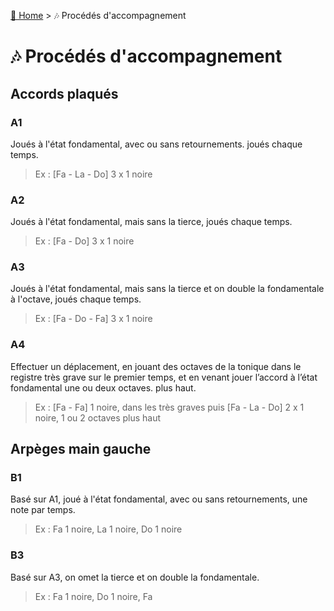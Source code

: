 [🏡 Home](index.md) > 🎶 Procédés d'accompagnement

# 🎶 Procédés d'accompagnement

## Accords plaqués

### A1
Joués à l'état fondamental, avec ou sans retournements. joués chaque temps.

> Ex : [Fa - La - Do] 3 x 1 noire

### A2
Joués à l'état fondamental, mais sans la tierce, joués chaque temps.

> Ex : [Fa - Do] 3 x 1 noire

### A3
Joués à l'état fondamental, mais sans la tierce et on double la fondamentale à l'octave, joués chaque temps.

> Ex : [Fa - Do - Fa] 3 x 1 noire

### A4
Effectuer un déplacement, en jouant des octaves de la tonique dans le registre très grave sur le premier temps, et en venant jouer l’accord à l’état fondamental une ou deux octaves.
plus haut.

> Ex : [Fa - Fa] 1 noire, dans les très graves puis [Fa - La - Do] 2 x 1 noire, 1 ou 2 octaves plus haut

## Arpèges main gauche

### B1
Basé sur A1, joué à l'état fondamental, avec ou sans retournements, une note par temps.

> Ex : Fa 1 noire, La 1 noire, Do 1 noire

### B3
Basé sur A3, on omet la tierce et on double la fondamentale.

> Ex : Fa 1 noire, Do 1 noire, Fa